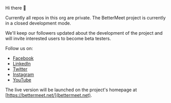 Hi there 👋

Currently all repos in this org are private. The BetterMeet project is currently in a closed development mode.

We'll keep our followers updated about the development of the project and will invite interested users to become beta testers.

Follow us on:
- [Facebook](https://www.facebook.com/BetterMeet.net)
- [LinkedIn](https://www.linkedin.com/showcase/bettermeet/)
- [Twitter](https://twitter.com/bettermeetnet)
- [Instagram](https://www.instagram.com/bettermeetnet/)
- [YouTube](https://www.youtube.com/channel/UCD1AIJFzM1qq70pA6x6GM_w?sub_confirmation=1)

The live version will be launched on the project's homepage at [https://bettermeet.net/](bettermeet.net).
